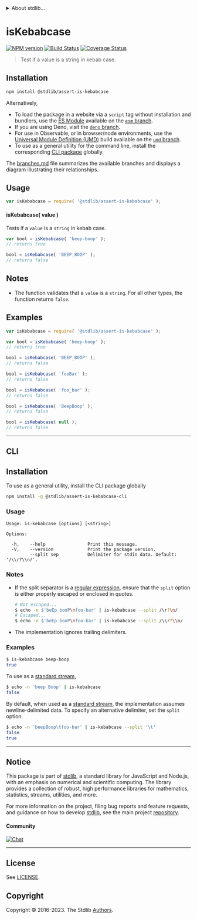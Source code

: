 <!--

@license Apache-2.0

Copyright (c) 2022 The Stdlib Authors.

Licensed under the Apache License, Version 2.0 (the "License");
you may not use this file except in compliance with the License.
You may obtain a copy of the License at

   http://www.apache.org/licenses/LICENSE-2.0

Unless required by applicable law or agreed to in writing, software
distributed under the License is distributed on an "AS IS" BASIS,
WITHOUT WARRANTIES OR CONDITIONS OF ANY KIND, either express or implied.
See the License for the specific language governing permissions and
limitations under the License.

-->


<details>
  <summary>
    About stdlib...
  </summary>
  <p>We believe in a future in which the web is a preferred environment for numerical computation. To help realize this future, we've built stdlib. stdlib is a standard library, with an emphasis on numerical and scientific computation, written in JavaScript (and C) for execution in browsers and in Node.js.</p>
  <p>The library is fully decomposable, being architected in such a way that you can swap out and mix and match APIs and functionality to cater to your exact preferences and use cases.</p>
  <p>When you use stdlib, you can be absolutely certain that you are using the most thorough, rigorous, well-written, studied, documented, tested, measured, and high-quality code out there.</p>
  <p>To join us in bringing numerical computing to the web, get started by checking us out on <a href="https://github.com/stdlib-js/stdlib">GitHub</a>, and please consider <a href="https://opencollective.com/stdlib">financially supporting stdlib</a>. We greatly appreciate your continued support!</p>
</details>

# isKebabcase

[![NPM version][npm-image]][npm-url] [![Build Status][test-image]][test-url] [![Coverage Status][coverage-image]][coverage-url] <!-- [![dependencies][dependencies-image]][dependencies-url] -->

> Test if a value is a string in kebab case.

<section class="installation">

## Installation

```bash
npm install @stdlib/assert-is-kebabcase
```

Alternatively,

-   To load the package in a website via a `script` tag without installation and bundlers, use the [ES Module][es-module] available on the [`esm` branch][esm-url].
-   If you are using Deno, visit the [`deno` branch][deno-url].
-   For use in Observable, or in browser/node environments, use the [Universal Module Definition (UMD)][umd] build available on the [`umd` branch][umd-url].
-   To use as a general utility for the command line, install the corresponding [CLI package][cli-section] globally.

The [branches.md][branches-url] file summarizes the available branches and displays a diagram illustrating their relationships.

</section>

<section class="usage">

## Usage

```javascript
var isKebabcase = require( '@stdlib/assert-is-kebabcase' );
```

#### isKebabcase( value )

Tests if a `value` is a `string` in kebab case.

```javascript
var bool = isKebabcase( 'beep-boop' );
// returns true

bool = isKebabcase( 'BEEP_BOOP' );
// returns false
```

</section>

<!-- /.usage -->

<section class="notes">

## Notes

-   The function validates that a `value` is a `string`. For all other types, the function returns `false`.

</section>

<!-- /.notes -->

<section class="examples">

## Examples

<!-- eslint no-undef: "error" -->

```javascript
var isKebabcase = require( '@stdlib/assert-is-kebabcase' );

var bool = isKebabcase( 'beep-boop' );
// returns true

bool = isKebabcase( 'BEEP_BOOP' );
// returns false

bool = isKebabcase( 'fooBar' );
// returns false

bool = isKebabcase( 'foo_bar' );
// returns false

bool = isKebabcase( 'BeepBoop' );
// returns false

bool = isKebabcase( null );
// returns false
```

</section>

<!-- /.examples -->

* * *

<section class="cli">

## CLI

<section class="installation">

## Installation

To use as a general utility, install the CLI package globally

```bash
npm install -g @stdlib/assert-is-kebabcase-cli
```

</section>

<!-- CLI usage documentation. -->

<section class="usage">

### Usage

```text
Usage: is-kebabcase [options] [<string>]

Options:

  -h,    --help                Print this message.
  -V,    --version             Print the package version.
         --split sep           Delimiter for stdin data. Default: '/\\r?\\n/'.
```

</section>

<!-- /.usage -->

<!-- CLI usage notes. Make sure to keep an empty line after the `section` element and another before the `/section` close. -->

<section class="notes">

### Notes

-   If the split separator is a [regular expression][mdn-regexp], ensure that the `split` option is either properly escaped or enclosed in quotes.

    ```bash
    # Not escaped...
    $ echo -n $'beEp booP\nfoo-bar' | is-kebabcase --split /\r?\n/
    # Escaped...
    $ echo -n $'beEp booP\nfoo-bar' | is-kebabcase --split /\\r?\\n/
    ```

-   The implementation ignores trailing delimiters.

</section>

<!-- /.notes -->

<section class="examples">

### Examples

```bash
$ is-kebabcase beep-boop
true
```

To use as a [standard stream][standard-streams],

```bash
$ echo -n 'beep Boop' | is-kebabcase
false
```

By default, when used as a [standard stream][standard-streams], the implementation assumes newline-delimited data. To specify an alternative delimiter, set the `split` option.

```bash
$ echo -n 'beepBoop\tfoo-bar' | is-kebabcase --split '\t'
false
true
```

</section>

<!-- /.examples -->

</section>

<!-- /.cli -->

<!-- Section for related `stdlib` packages. Do not manually edit this section, as it is automatically populated. -->

<section class="related">

<!-- /.related -->

<!-- Section for all links. Make sure to keep an empty line after the `section` element and another before the `/section` close. -->


<section class="main-repo" >

* * *

## Notice

This package is part of [stdlib][stdlib], a standard library for JavaScript and Node.js, with an emphasis on numerical and scientific computing. The library provides a collection of robust, high performance libraries for mathematics, statistics, streams, utilities, and more.

For more information on the project, filing bug reports and feature requests, and guidance on how to develop [stdlib][stdlib], see the main project [repository][stdlib].

#### Community

[![Chat][chat-image]][chat-url]

---

## License

See [LICENSE][stdlib-license].


## Copyright

Copyright &copy; 2016-2023. The Stdlib [Authors][stdlib-authors].

</section>

<!-- /.stdlib -->

<!-- Section for all links. Make sure to keep an empty line after the `section` element and another before the `/section` close. -->

<section class="links">

[npm-image]: http://img.shields.io/npm/v/@stdlib/assert-is-kebabcase.svg
[npm-url]: https://npmjs.org/package/@stdlib/assert-is-kebabcase

[test-image]: https://github.com/stdlib-js/assert-is-kebabcase/actions/workflows/test.yml/badge.svg?branch=main
[test-url]: https://github.com/stdlib-js/assert-is-kebabcase/actions/workflows/test.yml?query=branch:main

[coverage-image]: https://img.shields.io/codecov/c/github/stdlib-js/assert-is-kebabcase/main.svg
[coverage-url]: https://codecov.io/github/stdlib-js/assert-is-kebabcase?branch=main

<!--

[dependencies-image]: https://img.shields.io/david/stdlib-js/assert-is-kebabcase.svg
[dependencies-url]: https://david-dm.org/stdlib-js/assert-is-kebabcase/main

-->

[chat-image]: https://img.shields.io/gitter/room/stdlib-js/stdlib.svg
[chat-url]: https://app.gitter.im/#/room/#stdlib-js_stdlib:gitter.im

[stdlib]: https://github.com/stdlib-js/stdlib

[stdlib-authors]: https://github.com/stdlib-js/stdlib/graphs/contributors

[cli-section]: https://github.com/stdlib-js/assert-is-kebabcase#cli
[cli-url]: https://github.com/stdlib-js/assert-is-kebabcase/tree/cli
[@stdlib/assert-is-kebabcase]: https://github.com/stdlib-js/assert-is-kebabcase/tree/main

[umd]: https://github.com/umdjs/umd
[es-module]: https://developer.mozilla.org/en-US/docs/Web/JavaScript/Guide/Modules

[deno-url]: https://github.com/stdlib-js/assert-is-kebabcase/tree/deno
[umd-url]: https://github.com/stdlib-js/assert-is-kebabcase/tree/umd
[esm-url]: https://github.com/stdlib-js/assert-is-kebabcase/tree/esm
[branches-url]: https://github.com/stdlib-js/assert-is-kebabcase/blob/main/branches.md

[stdlib-license]: https://raw.githubusercontent.com/stdlib-js/assert-is-kebabcase/main/LICENSE

[standard-streams]: https://en.wikipedia.org/wiki/Standard_streams

[mdn-regexp]: https://developer.mozilla.org/en-US/docs/Web/JavaScript/Guide/Regular_Expressions

<!-- <related-links> -->

<!-- </related-links> -->

</section>

<!-- /.links -->
